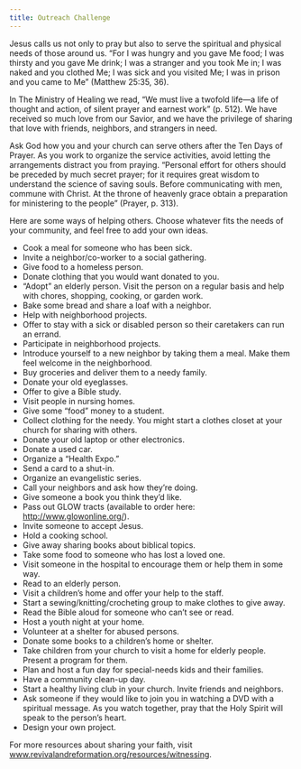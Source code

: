 ```yaml
---
title: Outreach Challenge
---
```


Jesus calls us not only to pray but also to serve the spiritual and physical needs of those around us. “For I was hungry and you gave Me food; I was thirsty and you gave Me drink; I was a stranger and you took Me in; I was naked and you clothed Me; I was sick and you visited Me; I was in prison and you came to Me” (Matthew 25:35, 36).

In The Ministry of Healing we read, “We must live a twofold life—a life of thought and action, of silent prayer and earnest work” (p. 512). We have received so much love from our Savior, and we have the privilege of sharing that love with friends, neighbors, and strangers in need.

Ask God how you and your church can serve others after the Ten Days of Prayer. As you work to organize the service activities, avoid letting the arrangements distract you from praying. “Personal effort for others should be preceded by much secret prayer; for it requires great wisdom to understand the science of saving souls. Before communicating with men, commune with Christ. At the throne of heavenly grace obtain a preparation for ministering to the people” (Prayer, p. 313).

Here are some ways of helping others. Choose whatever fits the needs of your community, and feel free to add your own ideas.

- Cook a meal for someone who has been sick.
- Invite a neighbor/co-worker to a social gathering.
- Give food to a homeless person.
- Donate clothing that you would want donated to you.
- “Adopt” an elderly person. Visit the person on a regular basis and help with chores, shopping, cooking, or garden work.
- Bake some bread and share a loaf with a neighbor.
- Help with neighborhood projects.
- Offer to stay with a sick or disabled person so their caretakers can run an errand.
- Participate in neighborhood projects.
- Introduce yourself to a new neighbor by taking them a meal. Make them feel welcome in the neighborhood.
- Buy groceries and deliver them to a needy family.
- Donate your old eyeglasses.
- Offer to give a Bible study.
- Visit people in nursing homes.
- Give some “food” money to a student.
- Collect clothing for the needy. You might start a clothes closet at your church for sharing with others.
- Donate your old laptop or other electronics.
- Donate a used car.
- Organize a “Health Expo.”
- Send a card to a shut-in.
- Organize an evangelistic series.
- Call your neighbors and ask how they’re doing.
- Give someone a book you think they’d like.
- Pass out GLOW tracts (available to order here: http://www.glowonline.org/).
- Invite someone to accept Jesus.
- Hold a cooking school.
- Give away sharing books about biblical topics.
- Take some food to someone who has lost a loved one.
- Visit someone in the hospital to encourage them or help them in some way.
- Read to an elderly person.
- Visit a children’s home and offer your help to the staff.
- Start a sewing/knitting/crocheting group to make clothes to give away.
- Read the Bible aloud for someone who can’t see or read.
- Host a youth night at your home.
- Volunteer at a shelter for abused persons.
- Donate some books to a children’s home or shelter.
- Take children from your church to visit a home for elderly people. Present a program for them.
- Plan and host a fun day for special-needs kids and their families.
- Have a community clean-up day.
- Start a healthy living club in your church. Invite friends and neighbors.
- Ask someone if they would like to join you in watching a DVD with a spiritual message. As you watch together, pray that the Holy Spirit will speak to the person’s heart.
- Design your own project.

For more resources about sharing your faith, visit www.revivalandreformation.org/resources/witnessing.